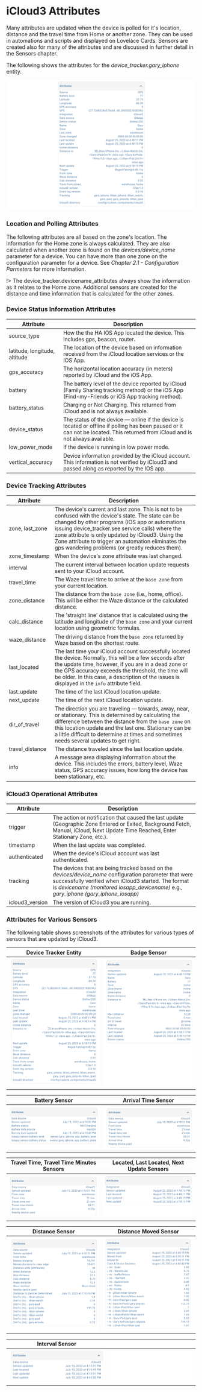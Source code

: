# iCloud3 Attributes

Many attributes are updated when the device is polled for it's location, distance and the travel time from Home or another zone. They can be used in automations and scripts and displayed on Lovelace Cards.  Sensors are created also for many of the attributes and are discussed in further detail in the Sensors chapter.

The following shows the attributes for the *device_tracker.gary_iphone* entity.

![](../images/attrs-device-tracker-gary.png)

### Location and Polling Attributes

The following attributes are all based on the zone's location. The information for the Home zone is always calculated. They are also calculated when another zone is found on the *devices/device_name* parameter for a device. You can have more than one zone on the configuration parameter for a device. See *Chapter 2.1 - Configuration Parmeters* for more information.

!> The device_tracker.devicename_attributes always show the information as it relates to the Home zone. Additional sensors are created for the distance and time information that is calculated for the other zones.



### Device Status Information Attributes

| Attribute                     | Description                                                  |
| ----------------------------- | ------------------------------------------------------------ |
| source_type                   | How the the HA IOS App located the device. This includes gps, beacon, router. |
| latitude, longitude, altitude | The location of the device based on information received from the iCloud location services or the IOS App. |
| gps_accuracy                  | The horizontal location accuracy (in meters) reported by iCloud and the iOS App. |
| battery                       | The battery level of the device reported by iCloud (Family Sharing tracking method) or the iOS App (Find-my-Friends or iOS App tracking method). |
| battery_status                | Charging or Not Charging. This returned from iCloud and is not always available. |
| device_status                 | The status of the device — online if the device is located or offline if polling has been paused or it can not be located.  This returned from iCloud and is not always available. |
| low_power_mode                | If the device is running in low power mode.                  |
| vertical_accuracy             | Device information provided by the iCloud account.  This information is not verified by iCloud3 and passed along as reported by the IOS app. |



### Device Tracking Attributes

| Attribute       | Description                                                  |
| --------------- | ------------------------------------------------------------ |
| zone, last_zone | The device's current and last zone. This is not to be confused with the device's state. The state can be changed by other programs (IOS app or automations issuing device_tracker.see service calls) where the zone attribute is only updated by iCloud3. Using the Zone attribute to trigger an automation eliminates the gps wandering problems (or greatly reduces them). |
| zone_timestamp  | When the device's zone attribute was last changed.           |
| interval        | The current interval between location update requests sent to your iCloud account. |
| travel_time     | The Waze travel time to arrive at the `base zone` from your current location. |
| zone_distance   | The distance from the `base zone` (i.e., home, office). This will be either the Waze distance or the calculated distance. |
| calc_distance   | The 'straight line' distance that is calculated using the latitude and longitude of the `base zone` and your current location using geometric formulas. |
| waze_distance   | The driving distance from the `base zone` returned by Waze based on the shortest route. |
| last_located    | The last time your iCloud account successfully located the device. Normally, this will be a few seconds after the update time, however, if you are in a dead zone or the GPS accuracy exceeds the threshold, the time will be older. In this case, a description of the issues is displayed in the `info` attribute field. |
| last_update     | The time of the last iCloud location update.                 |
| next_update     | The time of the next iCloud location update.                 |
| dir_of_travel   | The direction you are traveling — towards, away, near, or stationary. This is determined by calculating the difference between the distance from the `base zone` on this location update and the last one. Stationary can be a little difficult to determine at times and sometimes needs several updates to get right. |
| travel_distance | The distance traveled since the last location update.        |
| info            | A message area displaying information about the device. This includes the errors, battery level, Waze status, GPS accuracy issues, how long the device has been stationary, etc. |



### iCloud3 Operational Attributes

| Attribute       | Description                                                  |
| --------------- | ------------------------------------------------------------ |
| trigger         | The action or notification that caused the last update (Geographic Zone Entered or Exited, Background Fetch, Manual, iCloud, Next Update Time Reached, Enter Stationary Zone, etc.). |
| timestamp       | When the last update was completed.                          |
| authenticated   | When the device's iCloud account was last authenticated.     |
| tracking        | The devices that are being tracked based on the *devices/device_name* configuration parameter that were successfully verified when iCloud3 started. The format is *devicename (monitored iosapp_devicename)* e.g., *gary_iphone (gary_iphone_iosapp)* |
| icloud3_version | The version of iCloud3 you are running.                      |



### Attributes for Various Sensors

The following table shows screenshots of the attributes for various types of sensors that are updated by iCloud3.

| Device Tracker Entity                       | Badge Sensor                       |
| ---------------------------------- | ------------------------------------ |
| ![](../images/attrs-device-tracker.png) | ![](../images/attrs-badge.png) |

| Battery Sensor   | Arrival Time Sensor |
| ------------------------------------------------------------ | ------------------------------------------------------------ |
| ![img](..\images\attrs-battery.png) | ![img](..\images\attrs-arrival-time.png) |

| Travel Time, Travel Time Minutes Sensors | Located, Last Located, Next Update Sensors                      |
| ------------------------------------ | ----------------------------------------- |
| ![](../images/attrs-travel-time.png) | ![](../images/attrs-located.png) |

| Distance Sensor                       | Distance Moved Sensor                     |
| ---------------------------------- | ------------------------------------ |
| ![](../images/attrs-distance.png) | ![](../images/attrs-distance-moved.png) |

| Interval Sensor                       |  |
| ---------------------------------- | ------------------------------------ |
| ![](../images/attrs-interval.png) | ![](../images/attrS-blank.png) |
